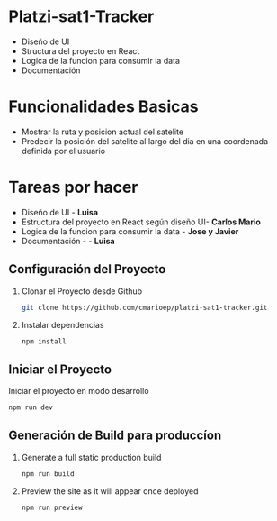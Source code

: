 # Platzi-sat1-Tracker

 - Diseño de UI
 - Structura del proyecto en React
 - Logica de la funcion para consumir la data
 - Documentación

# Funcionalidades Basicas

 - Mostrar la ruta y posicion actual del satelite
 - Predecir la posición del satelite al largo del dia en una coordenada definida por el usuario

# Tareas por hacer

 - Diseño de UI  - **Luisa**
 - Estructura del proyecto en React según diseño UI- **Carlos Mario**
 - Logica de la funcion para consumir la data - **Jose y Javier**
 - Documentación - - **Luisa**

## Configuración del Proyecto

1. Clonar el Proyecto desde Github

   ```sh
   git clone https://github.com/cmarioep/platzi-sat1-tracker.git
   ```

1. Instalar dependencias

   ```sh
   npm install
   ```

## Iniciar el Proyecto

Iniciar el proyecto en modo desarrollo

   ```sh
   npm run dev
   ```

## Generación de Build para produccíon

1. Generate a full static production build

   ```sh
   npm run build
   ```

1. Preview the site as it will appear once deployed

   ```sh
   npm run preview
   ```